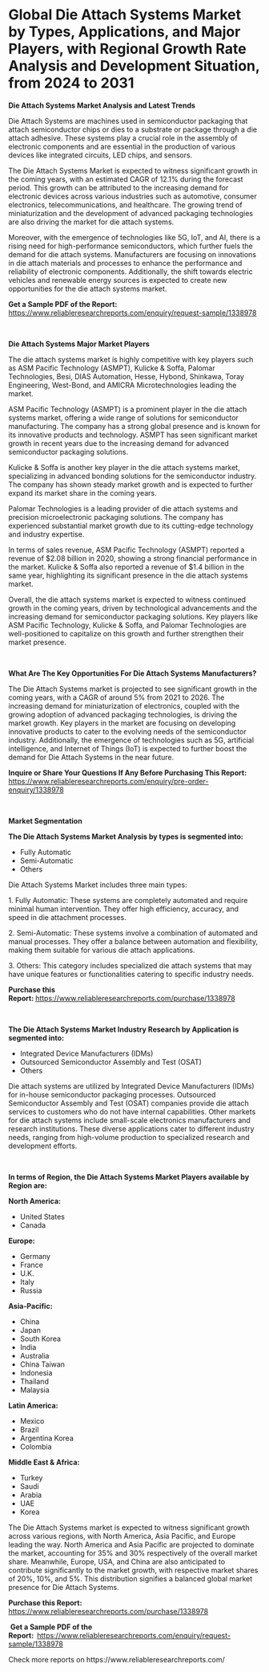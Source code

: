 <p><h1>Global Die Attach Systems Market by Types, Applications, and Major Players, with Regional Growth Rate Analysis and Development Situation, from 2024 to 2031</h1></p><p><strong>Die Attach Systems Market Analysis and Latest Trends</strong></p>
<p><p>Die Attach Systems are machines used in semiconductor packaging that attach semiconductor chips or dies to a substrate or package through a die attach adhesive. These systems play a crucial role in the assembly of electronic components and are essential in the production of various devices like integrated circuits, LED chips, and sensors.</p><p>The Die Attach Systems Market is expected to witness significant growth in the coming years, with an estimated CAGR of 12.1% during the forecast period. This growth can be attributed to the increasing demand for electronic devices across various industries such as automotive, consumer electronics, telecommunications, and healthcare. The growing trend of miniaturization and the development of advanced packaging technologies are also driving the market for die attach systems.</p><p>Moreover, with the emergence of technologies like 5G, IoT, and AI, there is a rising need for high-performance semiconductors, which further fuels the demand for die attach systems. Manufacturers are focusing on innovations in die attach materials and processes to enhance the performance and reliability of electronic components. Additionally, the shift towards electric vehicles and renewable energy sources is expected to create new opportunities for the die attach systems market.</p></p>
<p><strong>Get a Sample PDF of the Report:&nbsp;</strong> <a href="https://www.reliableresearchreports.com/enquiry/request-sample/1338978">https://www.reliableresearchreports.com/enquiry/request-sample/1338978</a></p>
<p>&nbsp;</p>
<p><strong>Die Attach Systems Major Market Players</strong></p>
<p><p>The die attach systems market is highly competitive with key players such as ASM Pacific Technology (ASMPT), Kulicke & Soffa, Palomar Technologies, Besi, DIAS Automation, Hesse, Hybond, Shinkawa, Toray Engineering, West-Bond, and AMICRA Microtechnologies leading the market. </p><p>ASM Pacific Technology (ASMPT) is a prominent player in the die attach systems market, offering a wide range of solutions for semiconductor manufacturing. The company has a strong global presence and is known for its innovative products and technology. ASMPT has seen significant market growth in recent years due to the increasing demand for advanced semiconductor packaging solutions.</p><p>Kulicke & Soffa is another key player in the die attach systems market, specializing in advanced bonding solutions for the semiconductor industry. The company has shown steady market growth and is expected to further expand its market share in the coming years.</p><p>Palomar Technologies is a leading provider of die attach systems and precision microelectronic packaging solutions. The company has experienced substantial market growth due to its cutting-edge technology and industry expertise.</p><p>In terms of sales revenue, ASM Pacific Technology (ASMPT) reported a revenue of $2.08 billion in 2020, showing a strong financial performance in the market. Kulicke & Soffa also reported a revenue of $1.4 billion in the same year, highlighting its significant presence in the die attach systems market.</p><p>Overall, the die attach systems market is expected to witness continued growth in the coming years, driven by technological advancements and the increasing demand for semiconductor packaging solutions. Key players like ASM Pacific Technology, Kulicke & Soffa, and Palomar Technologies are well-positioned to capitalize on this growth and further strengthen their market presence.</p></p>
<p>&nbsp;</p>
<p><strong>What Are The Key Opportunities For Die Attach Systems Manufacturers?</strong></p>
<p><p>The Die Attach Systems market is projected to see significant growth in the coming years, with a CAGR of around 5% from 2021 to 2026. The increasing demand for miniaturization of electronics, coupled with the growing adoption of advanced packaging technologies, is driving the market growth. Key players in the market are focusing on developing innovative products to cater to the evolving needs of the semiconductor industry. Additionally, the emergence of technologies such as 5G, artificial intelligence, and Internet of Things (IoT) is expected to further boost the demand for Die Attach Systems in the near future.</p></p>
<p><strong>Inquire or Share Your Questions If Any Before Purchasing This Report:</strong> <a href="https://www.reliableresearchreports.com/enquiry/pre-order-enquiry/1338978">https://www.reliableresearchreports.com/enquiry/pre-order-enquiry/1338978</a></p>
<p>&nbsp;</p>
<p><strong>Market Segmentation</strong></p>
<p><strong>The Die Attach Systems Market Analysis by types is segmented into:</strong></p>
<p><ul><li>Fully Automatic</li><li>Semi-Automatic</li><li>Others</li></ul></p>
<p><p>Die Attach Systems Market includes three main types:</p><p>1. Fully Automatic: These systems are completely automated and require minimal human intervention. They offer high efficiency, accuracy, and speed in die attachment processes.</p><p>2. Semi-Automatic: These systems involve a combination of automated and manual processes. They offer a balance between automation and flexibility, making them suitable for various die attach applications.</p><p>3. Others: This category includes specialized die attach systems that may have unique features or functionalities catering to specific industry needs.</p></p>
<p><strong>Purchase this Report:&nbsp;</strong><a href="https://www.reliableresearchreports.com/purchase/1338978">https://www.reliableresearchreports.com/purchase/1338978</a></p>
<p>&nbsp;</p>
<p><strong>The Die Attach Systems Market Industry Research by Application is segmented into:</strong></p>
<p><ul><li>Integrated Device Manufacturers (IDMs)</li><li>Outsourced Semiconductor Assembly and Test (OSAT)</li><li>Others</li></ul></p>
<p><p>Die attach systems are utilized by Integrated Device Manufacturers (IDMs) for in-house semiconductor packaging processes. Outsourced Semiconductor Assembly and Test (OSAT) companies provide die attach services to customers who do not have internal capabilities. Other markets for die attach systems include small-scale electronics manufacturers and research institutions. These diverse applications cater to different industry needs, ranging from high-volume production to specialized research and development efforts.</p></p>
<p>&nbsp;</p>
<p><strong>In terms of Region, the Die Attach Systems Market Players available by Region are:</strong></p>
<p>
    <p> <strong> North America: </strong>
        <ul>
            <li>United States</li>
            <li>Canada</li>
        </ul>
        </p> 
    <p> <strong> Europe: </strong>
        <ul>
            <li>Germany</li>
            <li>France</li>
            <li>U.K.</li>
            <li>Italy</li>
            <li>Russia</li>
        </ul>
        </p> 
    <p> <strong> Asia-Pacific: </strong>
        <ul>
            <li>China</li>
            <li>Japan</li>
            <li>South Korea</li>
            <li>India</li>
            <li>Australia</li>
            <li>China Taiwan</li>
            <li>Indonesia</li>
            <li>Thailand</li>
            <li>Malaysia</li>
        </ul>
        </p> 
    <p> <strong> Latin America: </strong>
        <ul>
            <li>Mexico</li>
            <li>Brazil</li>
            <li>Argentina Korea</li>
            <li>Colombia</li>
        </ul>
        </p> 
    <p> <strong> Middle East & Africa: </strong>
        <ul>
            <li>Turkey</li>
            <li>Saudi</li>
            <li>Arabia</li>
            <li>UAE</li>
            <li>Korea</li>
        </ul>
    </p>
    </p>
<p><p>The Die Attach Systems market is expected to witness significant growth across various regions, with North America, Asia Pacific, and Europe leading the way. North America and Asia Pacific are projected to dominate the market, accounting for 35% and 30% respectively of the overall market share. Meanwhile, Europe, USA, and China are also anticipated to contribute significantly to the market growth, with respective market shares of 20%, 10%, and 5%. This distribution signifies a balanced global market presence for Die Attach Systems.</p></p>
<p><strong>Purchase this Report: </strong><a href="https://www.reliableresearchreports.com/purchase/1338978">https://www.reliableresearchreports.com/purchase/1338978</a></p>
<p>&nbsp;<strong>Get a Sample PDF of the Report:&nbsp;&nbsp;</strong><a href="https://www.reliableresearchreports.com/enquiry/request-sample/1338978">https://www.reliableresearchreports.com/enquiry/request-sample/1338978</a></p>
<p><strong></strong></p>
<p>Check more reports on https://www.reliableresearchreports.com/</p>